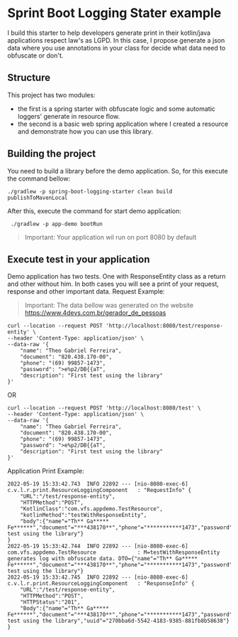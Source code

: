 # Sprint Boot Logging Stater example

I build this starter to help developers generate print in their kotlin/java applications respect law's as LGPD. 
In this case, I propose generate a json data where you use annotations in your class for decide what data need to obfuscate or don't.

## Structure

This project has two modules:
* the first is a spring starter with obfuscate logic and some automatic loggers' generate in resource flow.
* the second is a basic web spring application where I created a resource and demonstrate how you can use this library.

## Building the project

You need to build a library before the demo application. So, for this execute the command bellow:
```shell
./gradlew -p spring-boot-logging-starter clean build publishToMavenLocal
```

After this, execute the command for start demo application:
```shell
 ./gradlew -p app-demo bootRun
```
> Important: Your application wil run on port 8080 by default

## Execute test in your application

Demo application has two tests. One with ResponseEntity class as a return and other without him. In both cases you will see a print of your request, response and other important data.
Request Example:

> Important: The data bellow was generated on the website https://www.4devs.com.br/gerador_de_pessoas

```shell
curl --location --request POST 'http://localhost:8080/test/response-entity' \
--header 'Content-Type: application/json' \
--data-raw '{
    "name": "Theo Gabriel Ferreira",
    "document": "820.438.170-00",
    "phone": "(69) 99857-1473",
    "password": ">e%p2/DB{{aT",
    "description": "First test using the library"
}'
```
OR
```shell
curl --location --request POST 'http://localhost:8080/test' \
--header 'Content-Type: application/json' \
--data-raw '{
    "name": "Theo Gabriel Ferreira",
    "document": "820.438.170-00",
    "phone": "(69) 99857-1473",
    "password": ">e%p2/DB{{aT",
    "description": "First test using the library"
}'
```

Application Print Example:
```shell
2022-05-19 15:33:42.743  INFO 22892 --- [nio-8080-exec-6] c.v.l.r.print.ResourceLoggingComponent   : "RequestInfo" {
    "URL":"/test/response-entity",  
    "HTTPMethod":"POST", 
    "KotlinClass":"com.vfs.appdemo.TestResource", 
    "kotlinMethod":"testWithResponseEntity", 
    "body":{"name"="Th** Ga***** Fe******","document"="***438170**","phone"="***********1473","password"="************","description"="First test using the library"} 
} 
2022-05-19 15:33:42.744  INFO 22892 --- [nio-8080-exec-6] com.vfs.appdemo.TestResource             : M=testWithResponseEntity generates log with obfuscate data. DTO={"name"="Th** Ga***** Fe******","document"="***438170**","phone"="***********1473","password"="************","description"="First test using the library"}
2022-05-19 15:33:42.745  INFO 22892 --- [nio-8080-exec-6] c.v.l.r.print.ResourceLoggingComponent   : "ResponseInfo" {
    "URL":"/test/response-entity",  
    "HTTPMethod":"POST",
    "HTTPStatus":"201",
    "Body":{"name"="Th** Ga***** Fe******","document"="***438170**","phone"="***********1473","password"="************","description"="First test using the library","uuid"="270bba6d-5542-4183-9385-881fb8b58638"} 
} 

```
